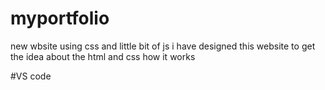 # myportfolio
new wbsite using css and little bit of js i have designed this website to get the idea about the html and css how it works

#VS code
